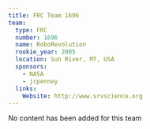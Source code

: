 ```yaml
---
title: FRC Team 1696
team:
  type: FRC
  number: 1696
  name: RoboRevolution
  rookie_year: 2005
  location: Sun River, MT, USA
  sponsors:
    - NASA
    - jcpenney
  links:
    Website: http://www.srvscience.org
---
```

No content has been added for this team